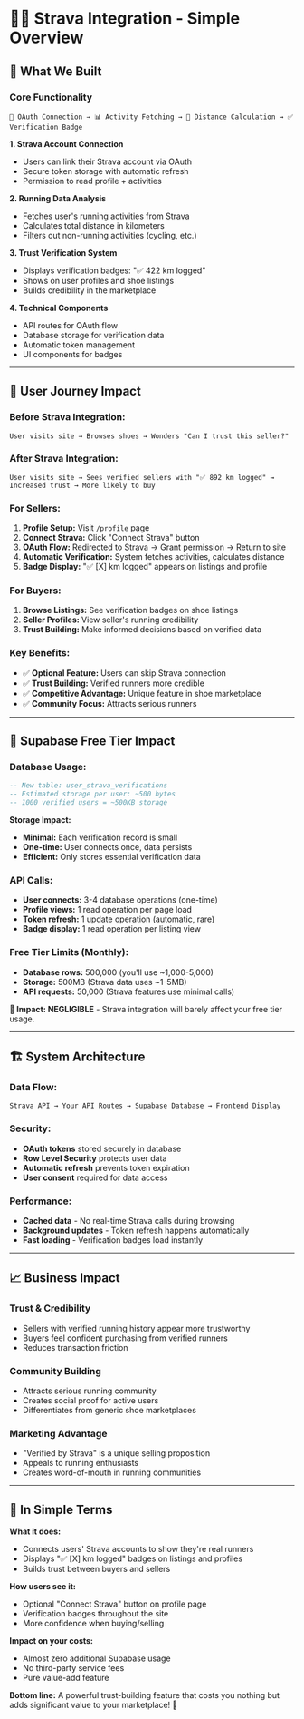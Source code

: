 # 🏃‍♂️ Strava Integration - Simple Overview

## 🔧 What We Built

### **Core Functionality**
```
🔗 OAuth Connection → 📊 Activity Fetching → 📏 Distance Calculation → ✅ Verification Badge
```

**1. Strava Account Connection**
- Users can link their Strava account via OAuth
- Secure token storage with automatic refresh
- Permission to read profile + activities

**2. Running Data Analysis**
- Fetches user's running activities from Strava
- Calculates total distance in kilometers
- Filters out non-running activities (cycling, etc.)

**3. Trust Verification System**
- Displays verification badges: "✅ 422 km logged"
- Shows on user profiles and shoe listings
- Builds credibility in the marketplace

**4. Technical Components**
- API routes for OAuth flow
- Database storage for verification data
- Automatic token management
- UI components for badges

---

## 👥 User Journey Impact

### **Before Strava Integration:**
```
User visits site → Browses shoes → Wonders "Can I trust this seller?"
```

### **After Strava Integration:**
```
User visits site → Sees verified sellers with "✅ 892 km logged" → Increased trust → More likely to buy
```

### **For Sellers:**
1. **Profile Setup:** Visit `/profile` page
2. **Connect Strava:** Click "Connect Strava" button  
3. **OAuth Flow:** Redirected to Strava → Grant permission → Return to site
4. **Automatic Verification:** System fetches activities, calculates distance
5. **Badge Display:** "✅ [X] km logged" appears on listings and profile

### **For Buyers:**
1. **Browse Listings:** See verification badges on shoe listings
2. **Seller Profiles:** View seller's running credibility
3. **Trust Building:** Make informed decisions based on verified data

### **Key Benefits:**
- ✅ **Optional Feature:** Users can skip Strava connection
- ✅ **Trust Building:** Verified runners more credible
- ✅ **Competitive Advantage:** Unique feature in shoe marketplace
- ✅ **Community Focus:** Attracts serious runners

---

## 💾 Supabase Free Tier Impact

### **Database Usage:**
```sql
-- New table: user_strava_verifications
-- Estimated storage per user: ~500 bytes
-- 1000 verified users = ~500KB storage
```

**Storage Impact:**
- **Minimal:** Each verification record is small
- **One-time:** User connects once, data persists
- **Efficient:** Only stores essential verification data

### **API Calls:**
- **User connects:** 3-4 database operations (one-time)
- **Profile views:** 1 read operation per page load
- **Token refresh:** 1 update operation (automatic, rare)
- **Badge display:** 1 read operation per listing view

### **Free Tier Limits (Monthly):**
- **Database rows:** 500,000 (you'll use ~1,000-5,000)
- **Storage:** 500MB (Strava data uses ~1-5MB)
- **API requests:** 50,000 (Strava features use minimal calls)

**🎯 Impact: NEGLIGIBLE** - Strava integration will barely affect your free tier usage.

---

## 🏗️ System Architecture

### **Data Flow:**
```
Strava API → Your API Routes → Supabase Database → Frontend Display
```

### **Security:**
- **OAuth tokens** stored securely in database
- **Row Level Security** protects user data
- **Automatic refresh** prevents token expiration
- **User consent** required for data access

### **Performance:**
- **Cached data** - No real-time Strava calls during browsing
- **Background updates** - Token refresh happens automatically
- **Fast loading** - Verification badges load instantly

---

## 📈 Business Impact

### **Trust & Credibility**
- Sellers with verified running history appear more trustworthy
- Buyers feel confident purchasing from verified runners
- Reduces transaction friction

### **Community Building**
- Attracts serious running community
- Creates social proof for active users
- Differentiates from generic shoe marketplaces

### **Marketing Advantage**
- "Verified by Strava" is a unique selling proposition
- Appeals to running enthusiasts
- Creates word-of-mouth in running communities

---

## 🎯 In Simple Terms

**What it does:**
- Connects users' Strava accounts to show they're real runners
- Displays "✅ [X] km logged" badges on listings and profiles
- Builds trust between buyers and sellers

**How users see it:**
- Optional "Connect Strava" button on profile page
- Verification badges throughout the site
- More confidence when buying/selling

**Impact on your costs:**
- Almost zero additional Supabase usage
- No third-party service fees
- Pure value-add feature

**Bottom line:**
A powerful trust-building feature that costs you nothing but adds significant value to your marketplace! 🚀 
